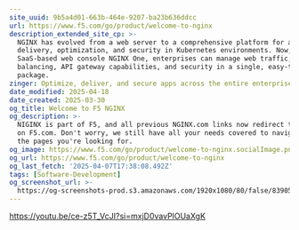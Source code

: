 ```yaml
---
site_uuid: 9b5a4d01-663b-464e-9207-ba23b636ddcc
url: https://www.f5.com/go/product/welcome-to-nginx
description_extended_site_cp: >-
  NGINX has evolved from a web server to a comprehensive platform for app
  delivery, optimization, and security in Kubernetes environments. Now, with the
  SaaS-based web console NGINX One, enterprises can manage web traffic, load
  balancing, API gateway capabilities, and security in a single, easy-to-use
  package.
zinger: Optimize, deliver, and secure apps across the entire enterprise with NGINX
date_modified: 2025-04-18
date_created: 2025-03-30
og_title: Welcome to F5 NGINX
og_description: >-
  NIGINX is part of F5, and all previous NGINX.com links now redirect to content
  on F5.com. Don't worry, we still have all your needs covered to navigate to
  the pages you're looking for.
og_image: https://www.f5.com/go/product/welcome-to-nginx.socialImage.png
og_url: https://www.f5.com/go/product/welcome-to-nginx
og_last_fetch: '2025-04-07T17:38:08.492Z'
tags: [Software-Development]
og_screenshot_url: >-
  https://og-screenshots-prod.s3.amazonaws.com/1920x1080/80/false/83905617438b3cc63c24f03917753cc2cbbaa28e312fc8615ffa82b869f2a244.jpeg
---
```






https://youtu.be/ce-z5T_VcJI?si=mxjD0vavPlOUaXgK